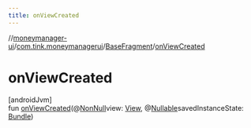 ```yaml
---
title: onViewCreated
---
```

//[moneymanager-ui](../../../index.html)/[com.tink.moneymanagerui](../index.html)/[BaseFragment](index.html)/[onViewCreated](on-view-created.html)



# onViewCreated



[androidJvm]\
fun [onViewCreated](on-view-created.html)(@[NonNull](https://developer.android.com/reference/kotlin/androidx/annotation/NonNull.html)view: [View](https://developer.android.com/reference/kotlin/android/view/View.html), @[Nullable](https://developer.android.com/reference/kotlin/androidx/annotation/Nullable.html)savedInstanceState: [Bundle](https://developer.android.com/reference/kotlin/android/os/Bundle.html))




